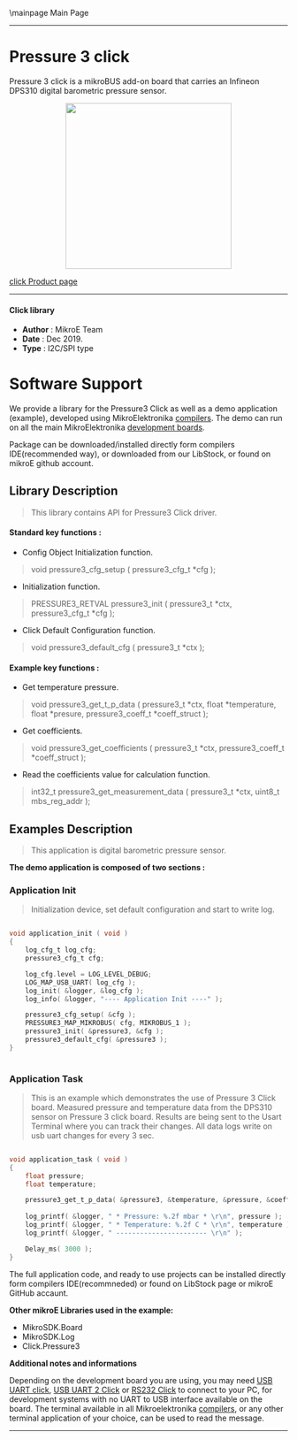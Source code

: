 \mainpage Main Page
 
 

---
# Pressure 3 click

Pressure 3 click is a mikroBUS add-on board that carries an Infineon DPS310 digital barometric pressure sensor.

<p align="center">
  <img src="https://download.mikroe.com/images/click_for_ide/pressure3_click.png" height=300px>
</p>

[click Product page](<https://www.mikroe.com/pressure-3-click>)

---


#### Click library 

- **Author**        : MikroE Team
- **Date**          : Dec 2019.
- **Type**          : I2C/SPI type


# Software Support

We provide a library for the Pressure3 Click 
as well as a demo application (example), developed using MikroElektronika 
[compilers](https://shop.mikroe.com/compilers). 
The demo can run on all the main MikroElektronika [development boards](https://shop.mikroe.com/development-boards).

Package can be downloaded/installed directly form compilers IDE(recommended way), or downloaded from our LibStock, or found on mikroE github account. 

## Library Description

> This library contains API for Pressure3 Click driver.

#### Standard key functions :

- Config Object Initialization function.
> void pressure3_cfg_setup ( pressure3_cfg_t *cfg ); 
 
- Initialization function.
> PRESSURE3_RETVAL pressure3_init ( pressure3_t *ctx, pressure3_cfg_t *cfg );

- Click Default Configuration function.
> void pressure3_default_cfg ( pressure3_t *ctx );


#### Example key functions :

- Get temperature pressure.
> void pressure3_get_t_p_data ( pressure3_t *ctx, float *temperature, float *presure, pressure3_coeff_t *coeff_struct );
 
- Get coefficients.
> void pressure3_get_coefficients ( pressure3_t *ctx, pressure3_coeff_t *coeff_struct );

- Read the coefficients value for calculation function.
> int32_t pressure3_get_measurement_data ( pressure3_t *ctx, uint8_t mbs_reg_addr );

## Examples Description

> This application is digital barometric pressure sensor. 

**The demo application is composed of two sections :**

### Application Init 

> Initialization device, set default configuration and start to write log. 

```c

void application_init ( void )
{
    log_cfg_t log_cfg;
    pressure3_cfg_t cfg;

    log_cfg.level = LOG_LEVEL_DEBUG;
    LOG_MAP_USB_UART( log_cfg );
    log_init( &logger, &log_cfg );
    log_info( &logger, "---- Application Init ----" );

    pressure3_cfg_setup( &cfg );
    PRESSURE3_MAP_MIKROBUS( cfg, MIKROBUS_1 );
    pressure3_init( &pressure3, &cfg );
    pressure3_default_cfg( &pressure3 );
}
  
```

### Application Task

> This is an example which demonstrates the use of Pressure 3 Click board.
     Measured pressure and temperature data from the DPS310 sensor on Pressure 3 click board.
     Results are being sent to the Usart Terminal where you can track their changes.
     All data logs write on usb uart changes for every 3 sec.

```c

void application_task ( void )
{
    float pressure;
    float temperature;

    pressure3_get_t_p_data( &pressure3, &temperature, &pressure, &coeff_struct );
    
    log_printf( &logger, " * Pressure: %.2f mbar * \r\n", pressure );
    log_printf( &logger, " * Temperature: %.2f C * \r\n", temperature );
    log_printf( &logger, " ----------------------- \r\n" );

    Delay_ms( 3000 );
}  

```

The full application code, and ready to use projects can be  installed directly form compilers IDE(recommneded) or found on LibStock page or mikroE GitHub accaunt.

**Other mikroE Libraries used in the example:** 

- MikroSDK.Board
- MikroSDK.Log
- Click.Pressure3

**Additional notes and informations**

Depending on the development board you are using, you may need 
[USB UART click](https://shop.mikroe.com/usb-uart-click), 
[USB UART 2 Click](https://shop.mikroe.com/usb-uart-2-click) or 
[RS232 Click](https://shop.mikroe.com/rs232-click) to connect to your PC, for 
development systems with no UART to USB interface available on the board. The 
terminal available in all Mikroelektronika 
[compilers](https://shop.mikroe.com/compilers), or any other terminal application 
of your choice, can be used to read the message.



---
